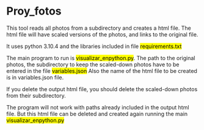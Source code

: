 # Proy_fotos

This tool reads all photos from a subdirectory and creates a html file. The html file will have scaled versions of the photos,
and links to the original file.

It uses python 3.10.4 and the libraries included in file <mark>requirements.txt</mark>

The main program to run is <mark>visualizar_enpython.py</mark>.
The path to the original photos, the subdirectory to keep the scaled-down photos have to be entered in the file <mark>variables.json</mark>
Also the name of the html file to be created is in variables.json file.

If you delete the output html file, you should delete the scaled-down photos from their subdirectory.

The program will not work with paths already included in the output html file. But this html file can be deleted and created again running the main <mark>visualizar_enpython.py</mark>